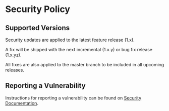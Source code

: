 # Security Policy

## Supported Versions

Security updates are applied to the latest feature release (1.x).

A fix will be shipped with the next incremental (1.x.y) or bug fix release (1.x.yz).

All fixes are also applied to the master branch to be included in all upcoming releases.

## Reporting a Vulnerability

Instructions for reporting a vulnerability can be found on [Security Documentation](documentation/security/README.md).
